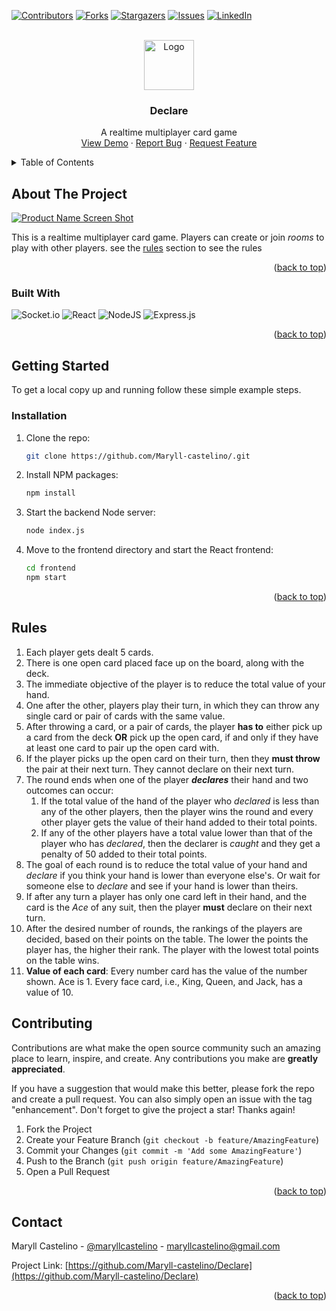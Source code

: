 <div id="top"></div>

[![Contributors][contributors-shield]][contributors-url]
[![Forks][forks-shield]][forks-url]
[![Stargazers][stars-shield]][stars-url]
[![Issues][issues-shield]][issues-url]
[![LinkedIn][linkedin-shield]][linkedin-url]

<!-- PROJECT LOGO -->
<br />
<div align="center">
  <a href="https://github.com/github_username/repo_name">
    <img src="images/logo.png" alt="Logo" width="80" height="80">
  </a>

<h3 align="center">Declare</h3>

  <p align="center">
    A realtime multiplayer card game
    <br />
    <a href="https://declare-production.up.railway.app/" target="_blank">View Demo</a>
    ·
    <a href="https://github.com/Maryll-castelino/Declare/issues">Report Bug</a>
    ·
    <a href="https://github.com/Maryll-castelino/Declare/issues">Request Feature</a>
  </p>
</div>



<!-- TABLE OF CONTENTS -->
<details>
  <summary>Table of Contents</summary>
  <ol>
    <li>
      <a href="#about-the-project">About The Project</a>
      <ul>
        <li><a href="#built-with">Built With</a></li>
      </ul>
    </li>
    <li>
      <a href="#getting-started">Getting Started</a>
      <ul>
        <li><a href="#installation">Installation</a></li>
      </ul>
    </li>
    <li><a href="#Rules">Rules</a></li>
    <li><a href="#contributing">Contributing</a></li>
    <li><a href="#contact">Contact</a></li>
  </ol>
</details>



<!-- ABOUT THE PROJECT -->
## About The Project

[![Product Name Screen Shot][product-screenshot]](https://castelinos-card-game.herokuapp.com/)

This is a realtime multiplayer card game. Players can create or join *rooms* to play with other players. see the [rules](#rules) section to see the rules

<p align="right">(<a href="#top">back to top</a>)</p>



### Built With

![Socket.io](https://img.shields.io/badge/Socket.io-black?style=for-the-badge&logo=socket.io&badgeColor=010101)
![React](https://img.shields.io/badge/react-%2320232a.svg?style=for-the-badge&logo=react&logoColor=%2361DAFB)
![NodeJS](https://img.shields.io/badge/node.js-6DA55F?style=for-the-badge&logo=node.js&logoColor=white)
![Express.js](https://img.shields.io/badge/express.js-%23404d59.svg?style=for-the-badge&logo=express&logoColor=%2361DAFB)

<p align="right">(<a href="#top">back to top</a>)</p>



<!-- GETTING STARTED -->
## Getting Started

To get a local copy up and running follow these simple example steps.


### Installation

1. Clone the repo:
   ```sh
   git clone https://github.com/Maryll-castelino/.git
   ```
2. Install NPM packages:
   ```sh
   npm install
   ```
3. Start the backend Node server:
   ```sh
   node index.js
   ```
4. Move to the frontend directory and start the React frontend:
   ```sh
   cd frontend
   npm start
   ```

<p align="right">(<a href="#top">back to top</a>)</p>

## Rules
1. Each player gets dealt 5 cards.
2. There is one open card placed face up on the board, along with the deck.
3. The immediate objective of the player is to reduce the total value of your hand.
4. One after the other, players play their turn, in which they can throw any single card or pair of cards with the same value.
5. After throwing a card, or a pair of cards, the player **has to** either pick up a card from the deck **OR** pick up the open card, if and only if they have at least one card to pair up the open card with.
6. If the player picks up the open card on their turn, then they **must throw** the pair at their next turn. They cannot declare on their next turn.
7. The round ends when one of the player ***declares*** their hand and two outcomes can occur:
    1. If the total value of the hand of the player who *declared* is less than any of the other players, then the player wins the round and every other player gets the value of their hand added to their total points.
    2. If any of the other players have a total value lower than that of the player who has *declared*, then the declarer is *caught* and they get a penalty of 50 added to their total points.
8. The goal of each round is to reduce the total value of your hand and *declare* if you think your hand is lower than everyone else's. Or wait for someone else to *declare* and see if your hand is lower than theirs.
9. If after any turn a player has only one card left in their hand, and the card is the *Ace* of any suit, then the player **must** declare on their next turn.
10. After the desired number of rounds, the rankings of the players are decided, based on their points on the table. The lower the points the player has, the higher their rank. The player with the lowest total points on the table wins.
11. **Value of each card**: Every number card has the value of the number shown. Ace is 1. Every face card, i.e., King, Queen, and Jack, has a value of 10.

## Contributing

Contributions are what make the open source community such an amazing place to learn, inspire, and create. Any contributions you make are **greatly appreciated**.

If you have a suggestion that would make this better, please fork the repo and create a pull request. You can also simply open an issue with the tag "enhancement".
Don't forget to give the project a star! Thanks again!

1. Fork the Project
2. Create your Feature Branch (`git checkout -b feature/AmazingFeature`)
3. Commit your Changes (`git commit -m 'Add some AmazingFeature'`)
4. Push to the Branch (`git push origin feature/AmazingFeature`)
5. Open a Pull Request

<p align="right">(<a href="#top">back to top</a>)</p>



<!-- CONTACT -->
## Contact

Maryll Castelino - [@maryllcastelino](https://twitter.com/@maryllcastelino) - maryllcastelino@gmail.com

Project Link: [https://github.com/Maryll-castelino/Declare](https://github.com/Maryll-castelino/Declare)

<p align="right">(<a href="#top">back to top</a>)</p>


<!-- MARKDOWN LINKS & IMAGES -->
<!-- https://www.markdownguide.org/basic-syntax/#reference-style-links -->
[contributors-shield]: https://img.shields.io/github/contributors/Maryll-castelino/Declare.svg?style=for-the-badge
[contributors-url]: https://github.com/Maryll-castelino/Declare/contributors
[forks-shield]: https://img.shields.io/github/forks/Maryll-castelino/Declare.svg?style=for-the-badge
[forks-url]: https://github.com/Maryll-castelino/Declare/network/members
[stars-shield]: https://img.shields.io/github/stars/Maryll-castelino/Declare.svg?style=for-the-badge
[stars-url]: https://github.com/Maryll-castelino/Declare/stargazers
[issues-shield]: https://img.shields.io/github/issues/Maryll-castelino/Declare.svg?style=for-the-badge
[issues-url]: https://github.com/Maryll-castelino/Declare/issues
[linkedin-shield]: https://img.shields.io/badge/-LinkedIn-black.svg?style=for-the-badge&logo=linkedin&colorB=555
[linkedin-url]: https://linkedin.com/in/maryll-castelino-364085192/
[product-screenshot]: images/screenshot.png
